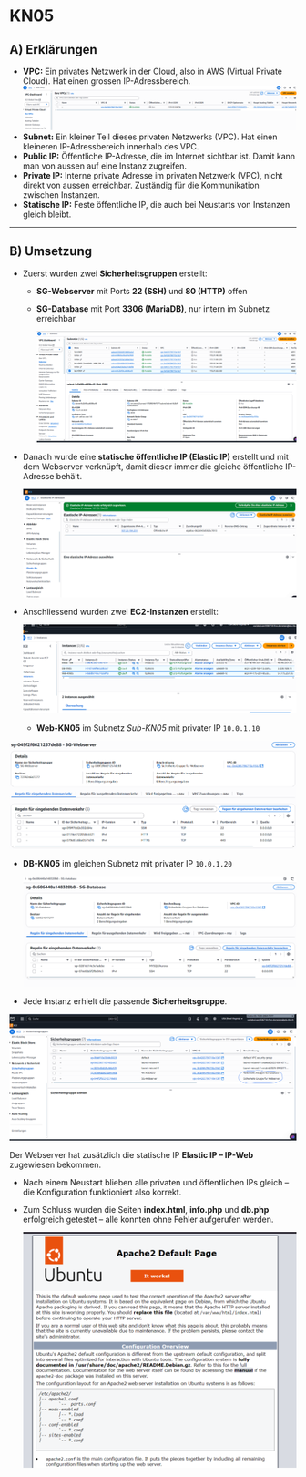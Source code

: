 # KN05

## A) Erklärungen

* **VPC:** Ein privates Netzwerk in der Cloud, also in AWS (Virtual Private Cloud). Hat einen grossen IP-Adressbereich.
  ![](https://github.com/finndomeisen/M346/blob/main/KN05/img/vpc.png)
* **Subnet:** Ein kleiner Teil dieses privaten Netzwerks (VPC). Hat einen kleineren IP-Adressbereich innerhalb des VPC.
* **Public IP:** Öffentliche IP-Adresse, die im Internet sichtbar ist. Damit kann man von aussen auf eine Instanz zugreifen.
* **Private IP:** Interne private Adresse im privaten Netzwerk (VPC), nicht direkt von aussen erreichbar. Zuständig für die Kommunikation zwischen Instanzen.
* **Statische IP:** Feste öffentliche IP, die auch bei Neustarts von Instanzen gleich bleibt.

---

## B) Umsetzung

* Zuerst wurden zwei **Sicherheitsgruppen** erstellt:
  * **SG-Webserver** mit Ports **22 (SSH)** und **80 (HTTP)** offen
  * **SG-Database** mit Port **3306 (MariaDB)**, nur intern im Subnetz erreichbar
    
      ![](https://github.com/finndomeisen/M346/blob/main/KN05/img/subnetze.png)
     
   

* Danach wurde eine **statische öffentliche IP (Elastic IP)** erstellt und mit dem Webserver verknüpft, damit dieser immer die gleiche öffentliche IP-Adresse behält.

  ![](https://github.com/finndomeisen/M346/blob/main/KN05/img/elastic_ip.png)
  
* Anschliessend wurden zwei **EC2-Instanzen** erstellt:

   ![](https://github.com/finndomeisen/M346/blob/main/KN05/img/instancess.png)

  * **Web-KN05** im Subnetz *Sub-KN05* mit privater IP `10.0.1.10`

 ![](https://github.com/finndomeisen/M346/blob/main/KN05/img/sg-webserver.png)
    
  * **DB-KN05** im gleichen Subnetz mit privater IP `10.0.1.20`

     ![](https://github.com/finndomeisen/M346/blob/main/KN05/img/sg-database.png)
    

* Jede Instanz erhielt die passende **Sicherheitsgruppe**.

 ![](https://github.com/finndomeisen/M346/blob/main/KN05/img/sicherheitsgruppen.png)

  Der Webserver hat zusätzlich die statische IP **Elastic IP – IP-Web** zugewiesen bekommen.

* Nach einem Neustart blieben alle privaten und öffentlichen IPs gleich – die Konfiguration funktioniert also korrekt.

* Zum Schluss wurden die Seiten **index.html**, **info.php** und **db.php** erfolgreich getestet – alle konnten ohne Fehler aufgerufen werden.

   ![](https://github.com/finndomeisen/M346/blob/main/KN05/img/index.png)


